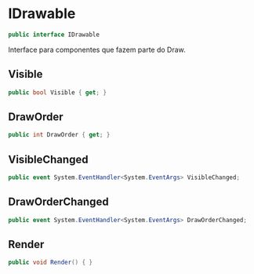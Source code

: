 # IDrawable
```csharp
public interface IDrawable
```
Interface para componentes que fazem parte do Draw.<br />
## Visible
```csharp
public bool Visible { get; } 
```
## DrawOrder
```csharp
public int DrawOrder { get; } 
```
## VisibleChanged
```csharp
public event System.EventHandler<System.EventArgs> VisibleChanged;
```
## DrawOrderChanged
```csharp
public event System.EventHandler<System.EventArgs> DrawOrderChanged;
```
## Render
```csharp
public void Render() { }
```
